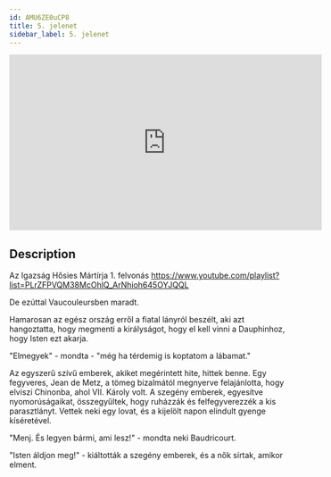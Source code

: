```yaml
---
id: AMU6ZE0uCP8
title: 5. jelenet
sidebar_label: 5. jelenet
---
```


<iframe
  width="560"
  height="315"
  src="https://www.youtube.com/embed/AMU6ZE0uCP8"
  title="YouTube video player"
  frameborder="0"
  allow="accelerometer; autoplay; clipboard-write; encrypted-media; gyroscope; picture-in-picture; web-share"
  referrerpolicy="strict-origin-when-cross-origin"
  allowfullscreen
></iframe>

## Description

Az Igazság Hősies Mártírja 1. felvonás
https://www.youtube.com/playlist?list=PLrZFPVQM38McOhlQ_ArNhioh645OYJQQL

De ezúttal Vaucouleursben maradt.

Hamarosan az egész ország erről a fiatal lányról beszélt, aki azt hangoztatta, hogy megmenti a királyságot, hogy el kell vinni a Dauphinhoz, hogy Isten ezt akarja.

"Elmegyek" - mondta - "még ha térdemig is koptatom a lábamat."

Az egyszerű szívű emberek, akiket megérintett hite, hittek benne. Egy fegyveres, Jean de Metz, a tömeg bizalmától megnyerve felajánlotta, hogy elviszi Chinonba, ahol VII. Károly volt. A szegény emberek, egyesítve nyomorúságaikat, összegyűltek, hogy ruházzák és felfegyverezzék a kis parasztlányt. Vettek neki egy lovat, és a kijelölt napon elindult gyenge kíséretével.

"Menj. És legyen bármi, ami lesz!" - mondta neki Baudricourt.

"Isten áldjon meg!" - kiáltották a szegény emberek, és a nők sírtak, amikor elment.
